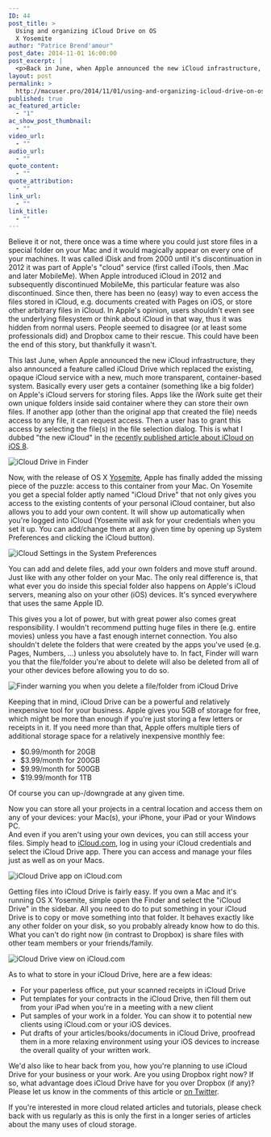 ```yaml
---
ID: 44
post_title: >
  Using and organizing iCloud Drive on OS
  X Yosemite
author: "Patrice Brend'amour"
post_date: 2014-11-01 16:00:00
post_excerpt: |
  <p>Back in June, when Apple announced the new iCloud infrastructure, they also announced a feature called iCloud Drive which replaced the existing, opaque iCloud service with a new, much more transparent, container-based system. Basically every user gets his own container (something like a big folder) on Apple's iCloud servers where he/she can store his/her files.</p><p>Now, with the release of OS X Yosemite, Apple has added the final missing piece of the puzzle: access to this container from your Mac. On Yosemite you get a special folder aptly named "iCloud Drive" that not only gives you access to the existing contents of your personal iCloud container, but also allows you to put your own content in it.</p>
layout: post
permalink: >
  http://macuser.pro/2014/11/01/using-and-organizing-icloud-drive-on-os-x-yosemite/
published: true
ac_featured_article:
  - "1"
ac_show_post_thumbnail:
  - ""
video_url:
  - ""
audio_url:
  - ""
quote_content:
  - ""
quote_attribution:
  - ""
link_url:
  - ""
link_title:
  - ""
---
```





Believe it or not, there once was a time where you could just store files in a special folder on your Mac and it would magically appear on every one of your machines. It was called iDisk and from 2000 until it's discontinuation in 2012 it was part of Apple's "cloud" service (first called iTools, then .Mac and later MobileMe). When Apple introduced iCloud in 2012 and subsequently discontinued MobileMe, this particular feature was also discontinued. Since then, there has been no (easy) way to even access the files stored in iCloud, e.g. documents created with Pages on iOS, or store other arbitrary files in iCloud. In Apple's opinion, users shouldn't even see the underlying filesystem or think about iCloud in that way, thus it was hidden from normal users. People seemed to disagree (or at least some professionals did) and Dropbox came to their rescue. This could have been the end of this story, but thankfully it wasn't.

This last June, when Apple announced the new iCloud infrastructure, they also announced a feature called iCloud Drive which replaced the existing, opaque iCloud service with a new, much more transparent, container-based system. Basically every user gets a container (something like a big folder) on Apple's iCloud servers for storing files. Apps like the iWork suite get their own unique folders inside said container where they can store their own files. If another app (other than the original app that created the file) needs access to any file, it can request access. Then a user has to grant this access by selecting the file(s) in the file selection dialog. This is what I dubbed "the new iCloud" in the [recently published article about iCloud on iOS 8](/).

![iCloud Drive in Finder][finder]

Now, with the release of OS X [Yosemite][Yosemite], Apple has finally added the missing piece of the puzzle: access to this container from your Mac. On Yosemite you get a special folder aptly named "iCloud Drive" that not only gives you access to the existing contents of your personal iCloud container, but also allows you to add your own content. It will show up automatically when you're logged into iCloud (Yosemite will ask for your credentials when you set it up. You can add/change them at any given time by opening up System Preferences and clicking the iCloud button).

[Yosemite]: http://www.apple.com/osx/

![iCloud Settings in the System Preferences][syspref]

You can add and delete files, add your own folders and move stuff around. Just like with any other folder on your Mac. The only real difference is, that what ever you do inside this special folder also happens on Apple's iCloud servers, meaning also on your other (iOS) devices. It's synced everywhere that uses the same Apple ID.

This gives you a lot of power, but with great power also comes great responsibility. I wouldn't recommend putting huge files in there (e.g. entire movies) unless you have a fast enough internet connection. You also shouldn't delete the folders that were created by the apps you've used (e.g. Pages, Numbers, ...) unless you absolutely have to.  In fact, Finder will warn you that the file/folder you're about to delete will also be deleted from all of your other devices before allowing you to do so.

![Finder warning you when you delete a file/folder from iCloud Drive][warning]

Keeping that in mind, iCloud Drive can be a powerful and relatively inexpensive tool for your business. Apple gives you 5GB of storage for free, which might be more than enough if you're just storing a few letters or receipts in it. If you need more than that, Apple offers multiple tiers of additional storage space for a relatively inexpensive monthly fee:

- $0.99/month for 20GB 
- $3.99/month for 200GB
- $9.99/month for 500GB
- $19.99/month for 1TB

Of course you can up-/downgrade at any given time.

Now you can store all your projects in a central location and access them on any of your devices: your Mac(s), your iPhone, your iPad or your Windows PC.  
And even if you aren't using your own devices, you can still access your files. Simply head to [iCloud.com](http://icloud.com), log in using your iCloud credentials and select the iCloud Drive app. There you can access and manage your files just as well as on your Macs.  

![iCloud Drive app on iCloud.com][web1]

Getting files into iCloud Drive is fairly easy. If you own a Mac and it's running OS X Yosemite, simple open the Finder and select the "iCloud Drive" in the sidebar. All you need to do to put something in your iCloud Drive is to copy or move something into that folder. It behaves exactly like any other folder on your disk, so you probably already know how to do this.  
What you can't do right now (in contrast to Dropbox) is share files with other team members or your friends/family. 

![iCloud Drive view on iCloud.com][web2]

As to what to store in your iCloud Drive, here are a few ideas:

- For your paperless office, put your scanned receipts in iCloud Drive
- Put templates for your contracts in the iCloud Drive, then fill them out from your iPad when you're in a meeting with a new client
- Put samples of your work in a folder. You can show it to potential new clients using iCloud.com or your iOS devices.
- Put drafts of your articles/books/documents in iCloud Drive, proofread them in a more relaxing environment using your iOS devices to increase the overall quality of your written work.


We'd also like to hear back from you, how you're planning to use iCloud Drive for your business or your work. Are you using Dropbox right now? If so, what advantage does iCloud Drive have for you over Dropbox (if any)? Please let us know in the comments of this article or [on Twitter](http://twitter.com/macuserpro).

If you're interested in more cloud related articles and tutorials, please check back with us regularly as this is only the first in a longer series of articles about the many uses of cloud storage.

[finder]: /wp-content/uploads/2014/11/iclouddrive_finder.png
[syspref]: /wp-content/uploads/2014/11/icloud_systempreferences.png
[warning]: /wp-content/uploads/2014/11/iclouddrive_deleteWarning.png
[web1]: /wp-content/uploads/2014/11/iclouddrive_web_1.png
[web2]: /wp-content/uploads/2014/11/iclouddrive_web_2.png
